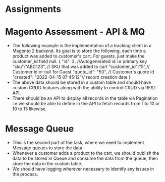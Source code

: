 # Assignments
# Magento Assessment - API & MQ
- The following example is the implementation of a tracking client in a Magento 2 backend. Its goal is to store the following, each time a product was added to customer's cart. For guests, just make the customer_id field null.
{
  "id": 2, //Autogenerated id i.e primary key
  "sku":"ABC123", // SKU that was added to cart
  "customer_id":"5",// Customer id or null for Guest
  "quote_id": "50", // Customer's quote id
  "created": "2022-04-15 07:45:12"// record creation date
}
- The above data should be stored in a custom table and should have custom CRUD features along with the ability to control CRUD via REST API.
- There should be an API to display all records in the table via Pagination i.e we should be able to define in the API to fetch records from 1 to 10 or 10 to 15 likewise.
# Message Queue
- This is the second part of the task, where we need to implement Message queues to store the data.
- Whenever a customer adds a product to the cart, we should publish the data to be stored in Queue and consume the data from the queue, then store the data in the custom table.
- We should have logging wherever necessary to identify any issues in the process.

